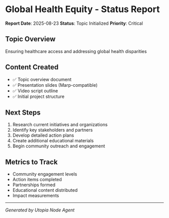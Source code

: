 # Global Health Equity - Status Report

**Report Date**: 2025-08-23
**Status**: Topic Initialized
**Priority**: Critical

## Topic Overview
Ensuring healthcare access and addressing global health disparities

## Content Created
- ✅ Topic overview document
- ✅ Presentation slides (Marp-compatible)
- ✅ Video script outline
- ✅ Initial project structure

## Next Steps
1. Research current initiatives and organizations
2. Identify key stakeholders and partners
3. Develop detailed action plans
4. Create additional educational materials
5. Begin community outreach and engagement

## Metrics to Track
- Community engagement levels
- Action items completed
- Partnerships formed
- Educational content distributed
- Impact measurements

---
*Generated by Utopia Node Agent*
